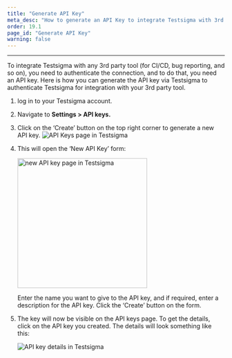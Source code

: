 ```yaml
---
title: "Generate API Key"
meta_desc: "How to generate an API Key to integrate Testsigma with 3rd party tools (like CI/CD, bug reporting tools, and more)"
order: 19.1
page_id: "Generate API Key"
warning: false
---
```


---

To integrate Testsigma with any 3rd party tool (for CI/CD, bug reporting, and so on), you need to authenticate the connection, and to do that, you need an API key. Here is how you can generate the API key via Testsigma to authenticate Testsigma for integration with your 3rd party tool.

1. log in to your Testsigma account.
2. Navigate to **Settings > API keys.**
3. Click on the ‘Create’ button on the top right corner to generate a new API key.
   ![API Keys page in Testsigma](https://docs.testsigma.com/images/api-keys/api-keys-page-in-testsigma.png)

   
4. This will open the ‘New API Key’ form:

   <img src="https://docs.testsigma.com/images/api-keys/new-api-key-page-testsigma.png
" alt="new API key page in Testsigma" width="300"/>

   Enter the name you want to give to the API key, and if required, enter a description for the API key. Click the ‘Create’ button on the form.
5. The key will now be visible on the API keys page. To get the details, click on the API key you created. The details will look something like this:

   ![API key details in Testsigma](https://docs.testsigma.com/images/api-keys/api-key-details-testsigma.png)








